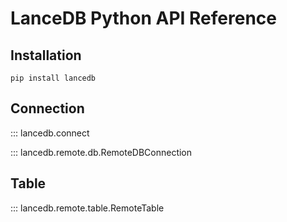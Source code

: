 # LanceDB Python API Reference

## Installation

```shell
pip install lancedb
```

## Connection

::: lancedb.connect

::: lancedb.remote.db.RemoteDBConnection

## Table

::: lancedb.remote.table.RemoteTable

